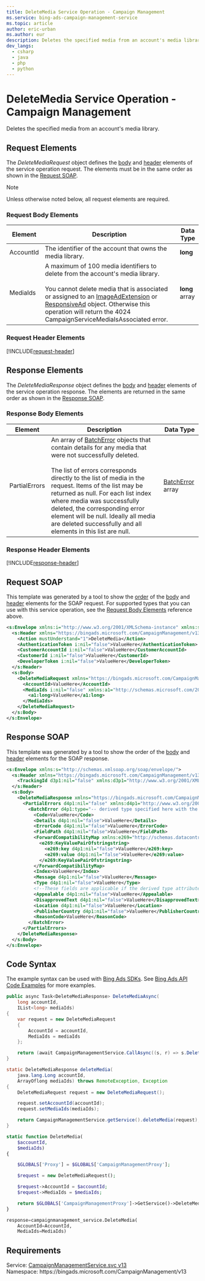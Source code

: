 ```yaml
---
title: DeleteMedia Service Operation - Campaign Management
ms.service: bing-ads-campaign-management-service
ms.topic: article
author: eric-urban
ms.author: eur
description: Deletes the specified media from an account's media library.
dev_langs: 
  - csharp
  - java
  - php
  - python
---
```

# DeleteMedia Service Operation - Campaign Management
Deletes the specified media from an account's media library.

## <a name="request"></a>Request Elements
The *DeleteMediaRequest* object defines the [body](#request-body) and [header](#request-header) elements of the service operation request. The elements must be in the same order as shown in the [Request SOAP](#request-soap). 

> [!NOTE]
> Unless otherwise noted below, all request elements are required.

### <a name="request-body"></a>Request Body Elements

|Element|Description|Data Type|
|-----------|---------------|-------------|
|<a name="accountid"></a>AccountId|The identifier of the account that owns the media library.|**long**|
|<a name="mediaids"></a>MediaIds|A maximum of 100 media identifiers to delete from the account's media library.<br/><br/>You cannot delete media that is associated or assigned to an [ImageAdExtension](imageadextension.md) or [ResponsiveAd](responsivead.md) object. Otherwise this operation will return the 4024 CampaignServiceMediaIsAssociated error.|**long** array|

### <a name="request-header"></a>Request Header Elements
[!INCLUDE[request-header](./includes/request-header.md)]

## <a name="response"></a>Response Elements
The *DeleteMediaResponse* object defines the [body](#response-body) and [header](#response-header) elements of the service operation response. The elements are returned in the same order as shown in the [Response SOAP](#response-soap).

### <a name="response-body"></a>Response Body Elements

|Element|Description|Data Type|
|-----------|---------------|-------------|
|<a name="partialerrors"></a>PartialErrors|An array of [BatchError](batcherror.md) objects that contain details for any media that were not successfully deleted.<br/><br/>The list of errors corresponds directly to the list of media in the request. Items of the list may be returned as null. For each list index where media was successfully deleted, the corresponding error element will be null. Ideally all media are deleted successfully and all elements in this list are null.|[BatchError](batcherror.md) array|

### <a name="response-header"></a>Response Header Elements
[!INCLUDE[response-header](./includes/response-header.md)]

## <a name="request-soap"></a>Request SOAP
This template was generated by a tool to show the [order](../guides/services-protocol.md#element-order) of the [body](#request-body) and [header](#request-header) elements for the SOAP request. For supported types that you can use with this service operation, see the [Request Body Elements](#request-body) reference above.

```xml
<s:Envelope xmlns:i="http://www.w3.org/2001/XMLSchema-instance" xmlns:s="http://schemas.xmlsoap.org/soap/envelope/">
  <s:Header xmlns="https://bingads.microsoft.com/CampaignManagement/v13">
    <Action mustUnderstand="1">DeleteMedia</Action>
    <AuthenticationToken i:nil="false">ValueHere</AuthenticationToken>
    <CustomerAccountId i:nil="false">ValueHere</CustomerAccountId>
    <CustomerId i:nil="false">ValueHere</CustomerId>
    <DeveloperToken i:nil="false">ValueHere</DeveloperToken>
  </s:Header>
  <s:Body>
    <DeleteMediaRequest xmlns="https://bingads.microsoft.com/CampaignManagement/v13">
      <AccountId>ValueHere</AccountId>
      <MediaIds i:nil="false" xmlns:a1="http://schemas.microsoft.com/2003/10/Serialization/Arrays">
        <a1:long>ValueHere</a1:long>
      </MediaIds>
    </DeleteMediaRequest>
  </s:Body>
</s:Envelope>
```

## <a name="response-soap"></a>Response SOAP
This template was generated by a tool to show the order of the [body](#response-body) and [header](#response-header) elements for the SOAP response.

```xml
<s:Envelope xmlns:s="http://schemas.xmlsoap.org/soap/envelope/">
  <s:Header xmlns="https://bingads.microsoft.com/CampaignManagement/v13">
    <TrackingId d3p1:nil="false" xmlns:d3p1="http://www.w3.org/2001/XMLSchema-instance">ValueHere</TrackingId>
  </s:Header>
  <s:Body>
    <DeleteMediaResponse xmlns="https://bingads.microsoft.com/CampaignManagement/v13">
      <PartialErrors d4p1:nil="false" xmlns:d4p1="http://www.w3.org/2001/XMLSchema-instance">
        <BatchError d4p1:type="-- derived type specified here with the appropriate prefix --">
          <Code>ValueHere</Code>
          <Details d4p1:nil="false">ValueHere</Details>
          <ErrorCode d4p1:nil="false">ValueHere</ErrorCode>
          <FieldPath d4p1:nil="false">ValueHere</FieldPath>
          <ForwardCompatibilityMap xmlns:e269="http://schemas.datacontract.org/2004/07/System.Collections.Generic" d4p1:nil="false">
            <e269:KeyValuePairOfstringstring>
              <e269:key d4p1:nil="false">ValueHere</e269:key>
              <e269:value d4p1:nil="false">ValueHere</e269:value>
            </e269:KeyValuePairOfstringstring>
          </ForwardCompatibilityMap>
          <Index>ValueHere</Index>
          <Message d4p1:nil="false">ValueHere</Message>
          <Type d4p1:nil="false">ValueHere</Type>
          <!--These fields are applicable if the derived type attribute is set to EditorialError-->
          <Appealable d4p1:nil="false">ValueHere</Appealable>
          <DisapprovedText d4p1:nil="false">ValueHere</DisapprovedText>
          <Location d4p1:nil="false">ValueHere</Location>
          <PublisherCountry d4p1:nil="false">ValueHere</PublisherCountry>
          <ReasonCode>ValueHere</ReasonCode>
        </BatchError>
      </PartialErrors>
    </DeleteMediaResponse>
  </s:Body>
</s:Envelope>
```

## <a name="example"></a>Code Syntax
The example syntax can be used with [Bing Ads SDKs](../guides/client-libraries.md). See [Bing Ads API Code Examples](../guides/code-examples.md) for more examples.
```csharp
public async Task<DeleteMediaResponse> DeleteMediaAsync(
	long accountId,
	IList<long> mediaIds)
{
	var request = new DeleteMediaRequest
	{
		AccountId = accountId,
		MediaIds = mediaIds
	};

	return (await CampaignManagementService.CallAsync((s, r) => s.DeleteMediaAsync(r), request));
}
```
```java
static DeleteMediaResponse deleteMedia(
	java.lang.Long accountId,
	ArrayOflong mediaIds) throws RemoteException, Exception
{
	DeleteMediaRequest request = new DeleteMediaRequest();

	request.setAccountId(accountId);
	request.setMediaIds(mediaIds);

	return CampaignManagementService.getService().deleteMedia(request);
}
```
```php
static function DeleteMedia(
	$accountId,
	$mediaIds)
{

	$GLOBALS['Proxy'] = $GLOBALS['CampaignManagementProxy'];

	$request = new DeleteMediaRequest();

	$request->AccountId = $accountId;
	$request->MediaIds = $mediaIds;

	return $GLOBALS['CampaignManagementProxy']->GetService()->DeleteMedia($request);
}
```
```python
response=campaignmanagement_service.DeleteMedia(
	AccountId=AccountId,
	MediaIds=MediaIds)
```

## Requirements
Service: [CampaignManagementService.svc v13](https://campaign.api.bingads.microsoft.com/Api/Advertiser/CampaignManagement/v13/CampaignManagementService.svc)  
Namespace: https\://bingads.microsoft.com/CampaignManagement/v13  

